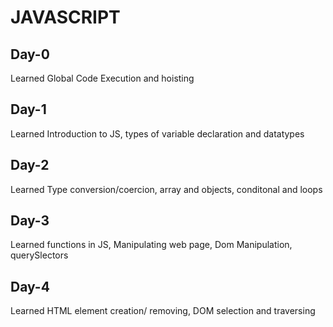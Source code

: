 # JAVASCRIPT

## Day-0

  Learned Global Code Execution and hoisting

## Day-1

  Learned Introduction to JS, types of variable declaration and datatypes

## Day-2

  Learned Type conversion/coercion, array and objects, conditonal and loops

## Day-3

  Learned functions in JS, Manipulating web page, Dom Manipulation, querySlectors

## Day-4

  Learned HTML element creation/ removing, DOM selection and traversing
